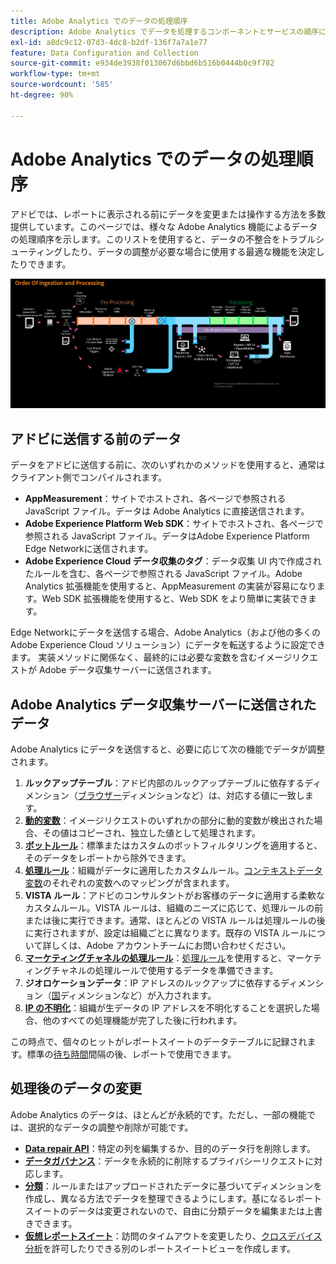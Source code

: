 ```yaml
---
title: Adobe Analytics でのデータの処理順序
description: Adobe Analytics でデータを処理するコンポーネントとサービスの順序について説明します。
exl-id: a8dc9c12-07d3-4dc8-b2df-136f7a7a1e77
feature: Data Configuration and Collection
source-git-commit: e934de3938f013067d6bbd6b516b0444b0c9f782
workflow-type: tm+mt
source-wordcount: '585'
ht-degree: 90%

---
```


# Adobe Analytics でのデータの処理順序

アドビでは、レポートに表示される前にデータを変更または操作する方法を多数提供しています。このページでは、様々な Adobe Analytics 機能によるデータの処理順序を示します。このリストを使用すると、データの不整合をトラブルシューティングしたり、データの調整が必要な場合に使用する最適な機能を決定したりできます。

![処理順序](assets/processing-order.png)

## アドビに送信する前のデータ

データをアドビに送信する前に、次のいずれかのメソッドを使用すると、通常はクライアント側でコンパイルされます。

* **AppMeasurement**：サイトでホストされ、各ページで参照される JavaScript ファイル。データは Adobe Analytics に直接送信されます。
* **Adobe Experience Platform Web SDK**：サイトでホストされ、各ページで参照される JavaScript ファイル。データはAdobe Experience Platform Edge Networkに送信されます。
* **Adobe Experience Cloud データ収集のタグ**：データ収集 UI 内で作成されたルールを含む、各ページで参照される JavaScript ファイル。Adobe Analytics 拡張機能を使用すると、AppMeasurement の実装が容易になります。Web SDK 拡張機能を使用すると、Web SDK をより簡単に実装できます。

Edge Networkにデータを送信する場合、Adobe Analytics（および他の多くのAdobe Experience Cloud ソリューション）にデータを転送するように設定できます。 実装メソッドに関係なく、最終的には必要な変数を含むイメージリクエストが Adobe データ収集サーバーに送信されます。

## Adobe Analytics データ収集サーバーに送信されたデータ

Adobe Analytics にデータを送信すると、必要に応じて次の機能でデータが調整されます。

1. **ルックアップテーブル**：アドビ内部のルックアップテーブルに依存するディメンション（[ブラウザー](/help/components/dimensions/browser.md)ディメンションなど）は、対応する値に一致します。
2. [**動的変数**](/help/implement/vars/page-vars/dynamic-variables.md)：イメージリクエストのいずれかの部分に動的変数が検出された場合、その値はコピーされ、独立した値として処理されます。
3. [**ボットルール**](/help/admin/tools/manage-rs/edit-settings/general/bot-removal/bot-rules.md)：標準またはカスタムのボットフィルタリングを適用すると、そのデータをレポートから除外できます。
4. [**処理ルール**](/help/admin/tools/manage-rs/edit-settings/general/processing-rules/pr-overview.md)：組織がデータに適用したカスタムルール。[コンテキストデータ変数](/help/implement/vars/page-vars/contextdata.md)のそれぞれの変数へのマッピングが含まれます。
5. **VISTA ルール**：アドビのコンサルタントがお客様のデータに適用する柔軟なカスタムルール。VISTA ルールは、組織のニーズに応じて、処理ルールの前または後に実行できます。通常、ほとんどの VISTA ルールは処理ルールの後に実行されますが、設定は組織ごとに異なります。既存の VISTA ルールについて詳しくは、Adobe アカウントチームにお問い合わせください。
6. [**マーケティングチャネルの処理ルール**](/help/admin/tools/manage-rs/edit-settings/marketing-channels/mc-proc-rules.md)：[処理ルール](/help/admin/tools/manage-rs/edit-settings/general/processing-rules/pr-overview.md)を使用すると、マーケティングチャネルの処理ルールで使用するデータを準備できます。
7. **ジオロケーションデータ**：IP アドレスのルックアップに依存するディメンション（[国](/help/components/dimensions/countries.md)ディメンションなど）が入力されます。
8. [**IP の不明化**](/help/admin/tools/manage-rs/edit-settings/general/general-acct-settings-admin.md)：組織が生データの IP アドレスを不明化することを選択した場合、他のすべての処理機能が完了した後に行われます。

この時点で、個々のヒットがレポートスイートのデータテーブルに記録されます。標準の[待ち時間](latency.md)間隔の後、レポートで使用できます。

## 処理後のデータの変更

Adobe Analytics のデータは、ほとんどが永続的です。ただし、一部の機能では、選択的なデータの調整や削除が可能です。

* [**Data repair API**](https://developer.adobe.com/analytics-apis/docs/2.0/guides/endpoints/data-repair/)：特定の列を編集するか、目的のデータ行を削除します。
* [**データガバナンス**](/help/technotes/privacy/privacy-overview.md)：データを永続的に削除するプライバシーリクエストに対応します。
* [**分類**](/help/components/classifications/classifications-overview.md)：ルールまたはアップロードされたデータに基づいてディメンションを作成し、異なる方法でデータを整理できるようにします。基になるレポートスイートのデータは変更されないので、自由に分類データを編集または上書きできます。
* [**仮想レポートスイート**](/help/components/vrs/vrs-about.md)：訪問のタイムアウトを変更したり、[クロスデバイス分析](/help/components/cda/overview.md)を許可したりできる別のレポートスイートビューを作成します。

